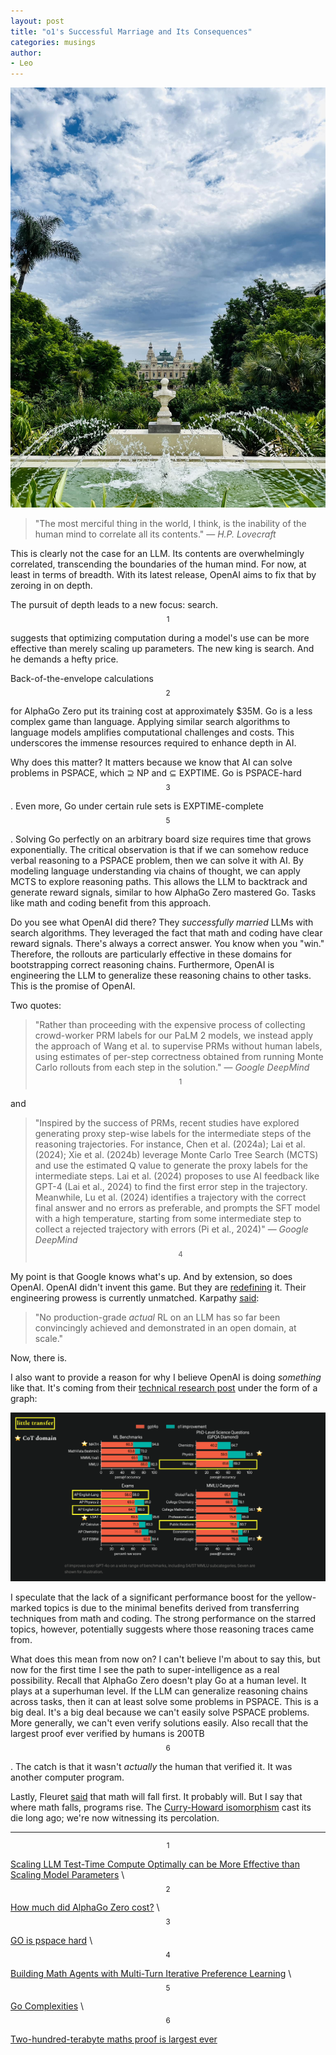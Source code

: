 ```yaml
---
layout: post
title: "o1's Successful Marriage and Its Consequences"
categories: musings
author:
- Leo
---
```

<p align="center">
<img src="/assets/2024-09-15-o1s-successful-marriage/header.jpg" class="responsive">
</p>

> "The most merciful thing in the world, I think, is the inability of the human mind to correlate all its contents." —  _H.P. Lovecraft_

This is clearly not the case for an LLM. Its contents are overwhelmingly correlated, transcending the boundaries of the human mind. For now, at least in terms of breadth. With its latest release, OpenAI aims to fix that by zeroing in on depth.

The pursuit of depth leads to a new focus: search. $$^1$$ suggests that optimizing computation during a model's use can be more effective than merely scaling up parameters. The new king is search. And he demands a hefty price.

Back-of-the-envelope calculations$$^2$$ for AlphaGo Zero put its training cost at approximately $35M. Go is a less complex game than language. Applying similar search algorithms to language models amplifies computational challenges and costs. This underscores the immense resources required to enhance depth in AI.

Why does this matter? It matters because we know that AI can solve problems in PSPACE, which ⊇ NP and ⊆ EXPTIME. Go is PSPACE-hard$$^3$$. Even more, Go under certain rule sets is EXPTIME-complete$$^5$$. Solving Go perfectly on an arbitrary board size requires time that grows exponentially. The critical observation is that if we can somehow reduce verbal reasoning to a PSPACE problem, then we can solve it with AI. By modeling language understanding via chains of thought, we can apply MCTS to explore reasoning paths. This allows the LLM to backtrack and generate reward signals, similar to how AlphaGo Zero mastered Go. Tasks like math and coding benefit from this approach.

Do you see what OpenAI did there? They _successfully married_ LLMs with search algorithms. They leveraged the fact that math and coding have clear reward signals. There's always a correct answer. You know when you "win." Therefore, the rollouts are particularly effective in these domains for bootstrapping correct reasoning chains. Furthermore, OpenAI is engineering the LLM to generalize these reasoning chains to other tasks. This is the promise of OpenAI.

Two quotes:
> "Rather than proceeding with the expensive process of collecting crowd-worker PRM labels for our PaLM 2 models, we instead apply the approach of Wang et al. to supervise PRMs without human labels, using estimates of per-step correctness obtained from running Monte Carlo rollouts from each step in the solution." —  _Google DeepMind_$$^1$$

and

> "Inspired by the success of PRMs, recent studies have explored generating proxy step-wise labels for the intermediate steps of the reasoning trajectories. For instance, Chen et al. (2024a); Lai et al. (2024); Xie et al. (2024b) leverage Monte Carlo Tree Search (MCTS) and use the estimated Q value to generate the proxy labels for the intermediate steps. Lai et al. (2024) proposes to use AI feedback like GPT-4 (Lai et al., 2024) to find the first error step in the trajectory. Meanwhile, Lu et al. (2024) identifies a trajectory with the correct final answer and no errors as preferable, and prompts the SFT model with a high temperature, starting from some intermediate step to collect a rejected trajectory with errors (Pi et al., 2024)" —  _Google DeepMind_$$^4$$

My point is that Google knows what's up. And by extension, so does OpenAI. OpenAI didn't invent this game. But they are [redefining](https://x.com/_jasonwei/status/1834278706522849788) it. Their engineering prowess is currently unmatched. Karpathy [said](https://x.com/karpathy/status/1821277264996352246):
> "No production-grade *actual* RL on an LLM has so far been convincingly achieved and demonstrated in an open domain, at scale."

Now, there is.

I also want to provide a reason for why I believe OpenAI is doing _something_ like that. It's coming from their [technical research post](https://openai.com/index/learning-to-reason-with-llms/) under the form of a graph:
<p align="center">
<img src="/assets/2024-09-15-o1s-successful-marriage/graph.png" class="responsive">
</p>

I speculate that the lack of a significant performance boost for the yellow-marked topics is due to the minimal benefits derived from transferring techniques from math and coding. The strong performance on the starred topics, however, potentially suggests where those reasoning traces came from.

What does this mean from now on? I can't believe I'm about to say this, but now for the first time I see the path to super-intelligence as a real possibility. Recall that AlphaGo Zero doesn't play Go at a human level. It plays at a superhuman level. If the LLM can generalize reasoning chains across tasks, then it can at least solve some problems in PSPACE. This is a big deal. It's a big deal because we can't easily solve PSPACE problems. More generally, we can't even verify solutions easily. Also recall that the largest proof ever verified by humans is 200TB $$^6$$. The catch is that it wasn't _actually_ the human that verified it. It was another computer program.

Lastly, Fleuret [said](https://x.com/francoisfleuret/status/1835011599142125568) that math will fall first. It probably will. But I say that where math falls, programs rise. The [Curry-Howard isomorphism](https://en.wikipedia.org/wiki/Curry%E2%80%93Howard_correspondence) cast its die long ago; we're now witnessing its percolation.

___
$$^1$$ [Scaling LLM Test-Time Compute Optimally can be More Effective than Scaling Model Parameters](https://arxiv.org/pdf/2408.03314) \\
$$^2$$ [How much did AlphaGo Zero cost?](https://www.yuzeh.com/data/agz-cost.html) \\
$$^3$$ [GO is pspace hard](https://ieeexplore.ieee.org/document/4567961) \\
$$^4$$ [Building Math Agents with Multi-Turn Iterative Preference Learning](https://www.arxiv.org/pdf/2409.02392) \\
$$^5$$ [Go Complexities](https://inria.hal.science/hal-01256660v1/file/gocomplexities_draft.pdf) \\
$$^6$$ [Two-hundred-terabyte maths proof is largest ever](https://www.nature.com/articles/nature.2016.19990)

